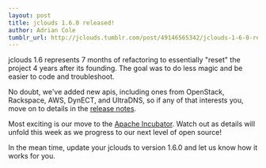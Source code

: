```yaml
---
layout: post
title: jclouds 1.6.0 released!
author: Adrian Cole
tumblr_url: http://jclouds.tumblr.com/post/49146565342/jclouds-1-6-0-released
---
```


jclouds 1.6 represents 7 months of refactoring to essentially "reset" the project 4 years after its founding. The goal was to do less magic and be easier to code and troubleshoot.

No doubt, we've added new apis, including ones from OpenStack, Rackspace, AWS, DynECT, and UltraDNS, so if any of that interests you, move on to details in the [release notes](/documentation/releasenotes/1.6/).

Most exciting is our move to the [Apache Incubator](http://wiki.apache.org/incubator/jcloudsProposal). Watch out as details will unfold this week as we progress to our next level of open source!

In the mean time, update your jclouds to version 1.6.0 and let us know how it works for you.
